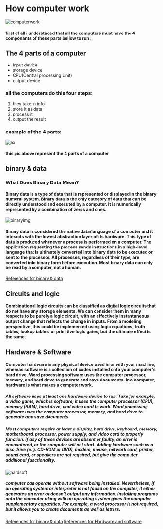 # How computer work
![computerwork](https://www.geeksonsite.com/wp-content/uploads/2018/08/How-Does-a-Computer-Work.jpg)
#### first of all i understaded that all the computers must have the 4 componants of these parts bellow to run :
## The 4 parts of a computer

* Input device 
* storage device
* CPU(Central processing Unit)
* output device

### all the computers do this four steps:
1. they take in info
2. store it as data
3. process it
4. output the result 

### example of the 4 parts: 
![ex](https://i.ytimg.com/vi/rFWKER8iMnc/hqdefault.jpg)
#### this pic above represent the 4 parts of a computer 


## binary & data
### What Does Binary Data Mean?
#### Binary data is a type of data that is represented or displayed in the binary numeral system. Binary data is the only category of data that can be directly understood and executed by a computer. It is numerically represented by a combination of zeros and ones.

![binaryimg](https://www.msab.com/wp-content/uploads/2019/12/binary_blog.jpg)
#### Binary data is considered the native data/language of a computer and it interacts with the lowest abstraction layer of its hardware. This type of data is produced whenever a process is performed on a computer. The application requesting the process sends instructions in a high-level language that is ultimately converted into binary data to be executed or sent to the processor. All processes, regardless of their type, are converted into binary form before execution. Most binary data can only be read by a computer, not a human.

[References for binary & data](https://www.techopedia.com/definition/17929/binary-data#:~:text=Binary%20data%20is%20a%20type,combination%20of%20zeros%20and%20ones.)

## Circuits and logic
#### Combinational logic circuits can be classified as digital logic circuits that do not have any storage elements. We can consider them in many respects to be purely a logic circuit, with an effectively instantaneous output change that reflects the change in inputs. From a modeling perspective, this could be implemented using logic equations, truth tables, lookup tables, or primitive logic gates, but the ultimate effect is the same.

## Hardware & Software
#### Computer hardware is any physical device used in or with your machine, whereas software is a collection of codes installed onto your computer's hard drive. Word processing software uses the computer processor, memory, and hard drive to generate and save documents. In a computer, hardware is what makes a computer work.
##### All software uses at least one hardware device to run. Take for example, a video game, which is software; it uses the computer processor (CPU), memory (RAM), hard drive, and video card to work. Word processing software uses the computer processor, memory, and hard drive to generate and save documents.
##### Most computers require at least a display, hard drive, keyboard, memory, motherboard, processor, power supply, and video card to properly function. if any of these devices are absent or faulty, an error is encountered, or the computer will not start. Adding hardware such as a disc drive (e.g. CD-ROM or DVD), modem, mouse, network card, printer, sound card, or speakers are not required, but give the computer additional functionality.
![hardsoft](https://miro.medium.com/max/2276/1*FIvgDEWEIthBuJwZO07j8g.jpeg)
##### computer can operate without software being installed. Nevertheless, if an operating system or interpreter is not found on the computer, it either generates an error or doesn’t output any information. Installing programs onto the computer along with an operating system gives the computer supplementary capacities. For example, a word processor is not required, but it allows you to create documents as well as letters.


[References for binary & data](https://www.techopedia.com/definition/17929/binary-data#:~:text=Binary%20data%20is%20a%20type,combination%20of%20zeros%20and%20ones.)
[References for Hardware and software](https://aissoftware.com.mt/differences-hardware-software/#:~:text=Computer%20hardware%20is%20any%20physical,onto%20your%20computer's%20hard%20drive.&text=Word%20processing%20software%20uses%20the,what%20makes%20a%20computer%20work.)
